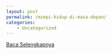 ```yaml
---
layout: post
permalink: /mimpi-hidup-di-masa-depan/
categories:
    - Uncategorized
---
```


[Baca Selengkapnya](/03)